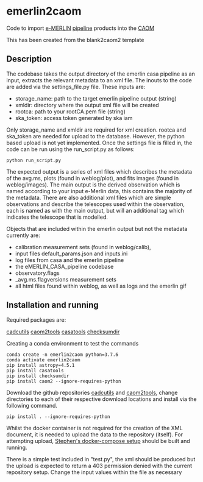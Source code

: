 # emerlin2caom

Code to import [e-MERLIN](https://www.e-merlin.ac.uk) [pipeline](https://github.com/e-merlin/eMERLIN_CASA_pipeline) products into the [CAOM](https://github.com/opencadc/caom2)

This has been created from the blank2caom2 template

## Description

The codebase takes the output directory of the emerlin casa pipeline as an input, extracts the relevant metadata to an
xml file.
The inouts to the code are added via the settings_file.py file. These inputs are:
- storage_name: path to the target emerlin pipeline output (string)
- xmldir: directory where the output xml file will be created
- rootca: path to your rootCA.pem file (string)
- ska_token: access token generated by ska iam

Only storage_name and xmldir are required for xml creation. rootca and ska_token are needed for upload to the database.
However, the python based upload is not yet implemented. 
Once the settings file is filled in, the code can be run using the run_script.py as follows:

```commandline
python run_script.py
```

The expected output is a series of xml files which describes the metadata of the avg.ms, plots (found in weblog/plot),
and fits images (found in weblog/images). The main output is the derived observation which is named according to your 
input e-Merlin data, this contains the majority of the metadata. There are also additional xml files which are simple 
observations and describe the telescopes used within the observation, each is named as with the main output, but will an 
additional tag which indicates the telescope that is modelled. 

Objects that are included within the emerlin output but not the metadata currently are:
- calibration measurement sets (found in weblog/calib),
- input files default_params.json and inputs.ini
- log files from casa and the emerlin pipeline
- the eMERLIN_CASA_pipeline codebase
- observatory.flags
- _avg.ms.flagversions measurement sets
- all html files found within weblog, as well as logs and the emerlin gif

## Installation and running

Required packages are:

[cadcutils](https://github.com/opencadc/cadctools/tree/main/cadcutils)
[caom2tools](https://github.com/opencadc/caom2tools/tree/main)
[casatools](https://pypi.org/project/casatools/)
[checksumdir](https://pypi.org/project/checksumdir/)

Creating a conda environment to test the commands
```
conda create -n emerlin2caom python=3.7.6
conda activate emerlin2caom
pip install astropy=4.5.1
pip install casatools
pip install checksumdir
pip install caom2 --ignore-requires-python
```
Download the github repositories [cadcutils](https://github.com/opencadc/cadctools/tree/main/cadcutils) and 
[caom2tools](https://github.com/opencadc/caom2tools/tree/main), change directories to each of their respective download 
locations and install via the following command.
```
pip install . --ignore-requires-python
```

Whilst the docker container is not required for the creation of the XML document, it is needed to upload the data to 
the repository (itself). 
For attempting upload, [Stephen's docker-compose setup](https://github.com/uksrc/caomdev) should be built and running. 

There is a simple test included in "test.py", the xml should be produced but the upload is expected to return a 403 
permission denied with the current repository setup. 
Change the input values within the file as necessary

